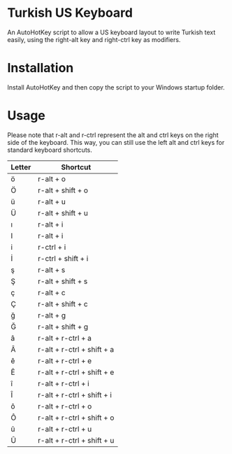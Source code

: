 # Turkish US Keyboard
An AutoHotKey script to allow a US keyboard layout to write Turkish text easily, using the right-alt key and right-ctrl key as modifiers. 

# Installation
Install AutoHotKey and then copy the script to your Windows startup folder.

# Usage
Please note that r-alt and r-ctrl represent the alt and ctrl keys on the right side of the keyboard. This way, you can still use the left alt and ctrl keys for standard keyboard shortcuts.

| Letter | Shortcut           |
|--------|--------------------|
| ö      | r-alt + o          |
| Ö      | r-alt + shift + o  |
| ü      | r-alt + u          |
| Ü      | r-alt + shift + u  |
| ı      | r-alt + i          |
| I      | r-alt + i          |
| i      | r-ctrl + i         |
| İ      | r-ctrl + shift + i |
| ş      | r-alt + s          |
| Ş      | r-alt + shift + s  |
| ç      | r-alt + c          |
| Ç      | r-alt + shift + c  |
| ğ      | r-alt + g          |
| Ğ      | r-alt + shift + g  |
| â      | r-alt + r-ctrl + a  |
| Â      | r-alt + r-ctrl + shift + a |
| ê      | r-alt + r-ctrl + e |
| Ê      | r-alt + r-ctrl + shift + e |
| î      | r-alt + r-ctrl + i |
| Î      | r-alt + r-ctrl + shift + i |
| ô      | r-alt + r-ctrl + o |
| Ô      | r-alt + r-ctrl + shift + o |
| û      | r-alt + r-ctrl + u |
| Û      | r-alt + r-ctrl + shift + u |

